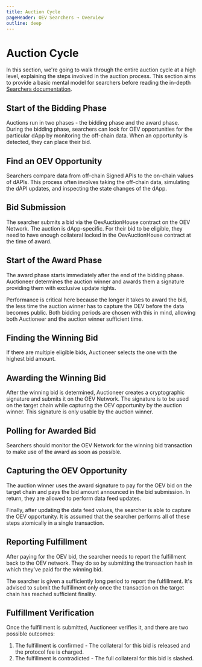 ```yaml
---
title: Auction Cycle
pageHeader: OEV Searchers → Overview
outline: deep
---
```


<PageHeader/>

# Auction Cycle

In this section, we're going to walk through the entire auction cycle at a high
level, explaining the steps involved in the auction process. This section aims
to provide a basic mental model for searchers before reading the in-depth
[Searchers documentation](/oev-searchers/in-depth/).

## Start of the Bidding Phase

Auctions run in two phases - the bidding phase and the award phase. During the
bidding phase, searchers can look for OEV opportunities for the particular dApp
by monitoring the off-chain data. When an opportunity is detected, they can
place their bid.

## Find an OEV Opportunity

Searchers compare data from off-chain Signed APIs to the on-chain values of
dAPIs. This process often involves taking the off-chain data, simulating the
dAPI updates, and inspecting the state changes of the dApp.

## Bid Submission

The searcher submits a bid via the OevAuctionHouse contract on the OEV Network.
The auction is dApp-specific. For their bid to be eligible, they need to have
enough collateral locked in the OevAuctionHouse contract at the time of award.

## Start of the Award Phase

The award phase starts immediately after the end of the bidding phase.
Auctioneer determines the auction winner and awards them a signature providing
them with exclusive update rights.

Performance is critical here because the longer it takes to award the bid, the
less time the auction winner has to capture the OEV before the data becomes
public. Both bidding periods are chosen with this in mind, allowing both
Auctioneer and the auction winner sufficient time.

## Finding the Winning Bid

If there are multiple eligible bids, Auctioneer selects the one with the highest
bid amount.

## Awarding the Winning Bid

After the winning bid is determined, Auctioneer creates a cryptographic
signature and submits it on the OEV Network. The signature is to be used on the
target chain while capturing the OEV opportunity by the auction winner. This
signature is only usable by the auction winner.

## Polling for Awarded Bid

Searchers should monitor the OEV Network for the winning bid transaction to make
use of the award as soon as possible.

## Capturing the OEV Opportunity

The auction winner uses the award signature to pay for the OEV bid on the target
chain and pays the bid amount announced in the bid submission. In return, they
are allowed to perform data feed updates.

Finally, after updating the data feed values, the searcher is able to capture
the OEV opportunity. It is assumed that the searcher performs all of these steps
atomically in a single transaction.

## Reporting Fulfillment

After paying for the OEV bid, the searcher needs to report the fulfillment back
to the OEV network. They do so by submitting the transaction hash in which
they've paid for the winning bid.

The searcher is given a sufficiently long period to report the fulfillment. It's
advised to submit the fulfillment only once the transaction on the target chain
has reached sufficient finality.

## Fulfillment Verification

Once the fulfillment is submitted, Auctioneer verifies it, and there are two
possible outcomes:

1. The fulfillment is confirmed - The collateral for this bid is released and
   the protocol fee is charged.
2. The fulfillment is contradicted - The full collateral for this bid is
   slashed.
